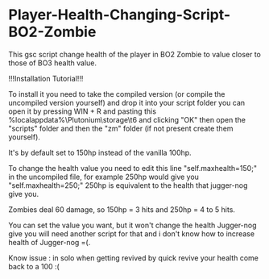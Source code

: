 # Player-Health-Changing-Script-BO2-Zombie
This gsc script change health of the player in BO2 Zombie to value closer to those of BO3 health value.

!!!Installation Tutorial!!!

To install it you need to take the compiled version (or compile the uncompiled version yourself) and drop it into your script folder you can open it by pressing WIN + R and pasting this %localappdata%\Plutonium\storage\t6 and clicking "OK" then open the "scripts" folder and then the "zm" folder (if not present create them yourself).


It's by default set to 150hp instead of the vanilla 100hp.

To change the health value you need to edit this line "self.maxhealth=150;" in the uncompiled file, for example 250hp would give you "self.maxhealth=250;" 250hp is equivalent to the health that jugger-nog give you.

Zombies deal 60 damage, so 150hp = 3 hits and 250hp = 4 to 5 hits.

You can set the value you want, but it won't change the health Jugger-nog give you will need another script for that and i don't know how to increase health of Jugger-nog =(.


Know issue : in solo when getting revived by quick revive your health come back to a 100 :(
